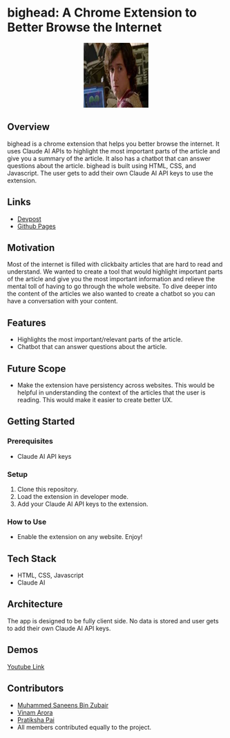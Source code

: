 # bighead: A Chrome Extension to Better Browse the Internet

<div align="center">
  	<img src="https://github.com/klosedAI/bighead/blob/main/bighead.jpeg" height="150" width="150">
</div>


## Overview
bighead is a chrome extension that helps you better browse the internet. It uses Claude AI APIs to highlight the most important parts of the article and give you a summary of the article. It also has a chatbot that can answer questions about the article. bighead is built using HTML, CSS, and Javascript. The user gets to add their own Claude AI API keys to use the extension.

## Links
- [Devpost](https://devpost.com/software/bighead)
- [Github Pages](https://github.com/klosedAI/bighead)


## Motivation
Most of the internet is filled with clickbaity articles that are hard to read and understand. We wanted to create a tool that would highlight important parts of the article and give you the most important information and relieve the mental toll of having to go through the whole website. To dive deeper into the content of the articles we also wanted to create a chatbot so you can have a conversation with your content.

## Features
- Highlights the most important/relevant parts of the article.
- Chatbot that can answer questions about the article.

## Future Scope
- Make the extension have persistency across websites. This would be helpful in understanding the context of the articles that the user is reading. This would make it easier to create better UX.

## Getting Started

### Prerequisites
- Claude AI API keys

### Setup
1. Clone this repository.
2. Load the extension in developer mode.
3. Add your Claude AI API keys to the extension.

### How to Use
- Enable the extension on any website. Enjoy!

## Tech Stack
- HTML, CSS, Javascript
- Claude AI

## Architecture
The app is designed to be fully client side. No data is stored and user gets to add their own Claude AI API keys.

## Demos
[Youtube Link](https://youtu.be/Tvks3vn4TTE)

## Contributors
- [Muhammed Saneens Bin Zubair](mailto:msaneens@gmail.com)
- [Vinam Arora](mailto:vinam.arora8@gmail.com)
- [Pratiksha Pai](mailto:pratikshapai77@gmail.com)
- All members contributed equally to the project.
